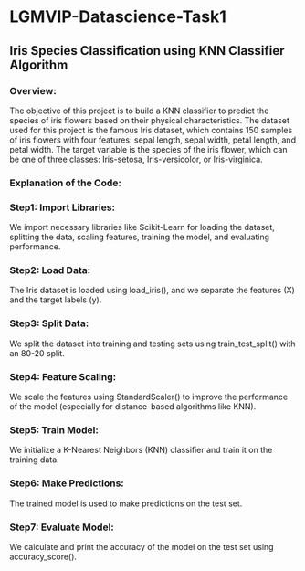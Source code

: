 # LGMVIP-Datascience-Task1

## Iris Species Classification using KNN Classifier Algorithm
### Overview:
The objective of this project is to build a KNN classifier to predict the species of iris flowers based on their physical characteristics. The dataset used for this project is the famous Iris dataset, which contains 150 samples of iris flowers with four features: sepal length, sepal width, petal length, and petal width. The target variable is the species of the iris flower, which can be one of three classes: Iris-setosa, Iris-versicolor, or Iris-virginica.

### Explanation of the Code:
### Step1: Import Libraries:
We import necessary libraries like Scikit-Learn for loading the dataset, splitting the data, scaling features, training the model, and evaluating performance.
### Step2: Load Data:
The Iris dataset is loaded using load_iris(), and we separate the features (X) and the target labels (y).
### Step3: Split Data:
We split the dataset into training and testing sets using train_test_split() with an 80-20 split.
### Step4: Feature Scaling:
We scale the features using StandardScaler() to improve the performance of the model (especially for distance-based algorithms like KNN).
### Step5: Train Model:
We initialize a K-Nearest Neighbors (KNN) classifier and train it on the training data.
### Step6: Make Predictions:
The trained model is used to make predictions on the test set.
### Step7: Evaluate Model:
We calculate and print the accuracy of the model on the test set using accuracy_score().
